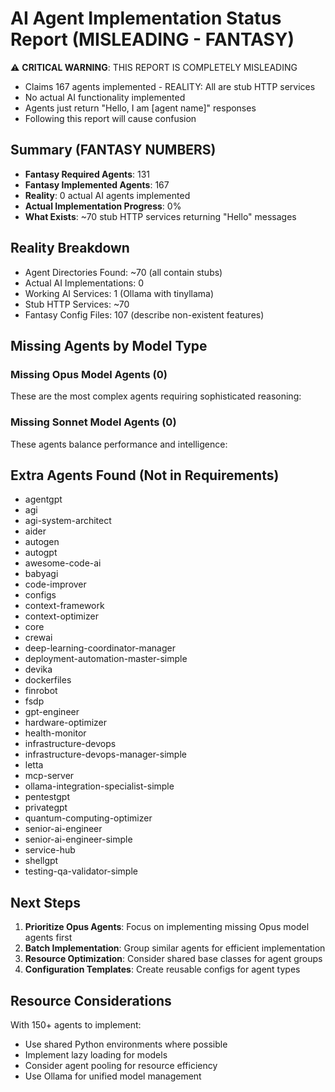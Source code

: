 # AI Agent Implementation Status Report (MISLEADING - FANTASY)

⚠️ **CRITICAL WARNING**: THIS REPORT IS COMPLETELY MISLEADING
- Claims 167 agents implemented - REALITY: All are stub HTTP services
- No actual AI functionality implemented
- Agents just return "Hello, I am [agent name]" responses
- Following this report will cause confusion

## Summary (FANTASY NUMBERS)
- **Fantasy Required Agents**: 131
- **Fantasy Implemented Agents**: 167
- **Reality**: 0 actual AI agents implemented
- **Actual Implementation Progress**: 0%
- **What Exists**: ~70 stub HTTP services returning "Hello" messages

## Reality Breakdown
- Agent Directories Found: ~70 (all contain stubs)
- Actual AI Implementations: 0
- Working AI Services: 1 (Ollama with tinyllama)
- Stub HTTP Services: ~70
- Fantasy Config Files: 107 (describe non-existent features)

## Missing Agents by Model Type

### Missing Opus Model Agents (0)
These are the most complex agents requiring sophisticated reasoning:

### Missing Sonnet Model Agents (0)
These agents balance performance and intelligence:

## Extra Agents Found (Not in Requirements)
- agentgpt
- agi
- agi-system-architect
- aider
- autogen
- autogpt
- awesome-code-ai
- babyagi
- code-improver
- configs
- context-framework
- context-optimizer
- core
- crewai
- deep-learning-coordinator-manager
- deployment-automation-master-simple
- devika
- dockerfiles
- finrobot
- fsdp
- gpt-engineer
- hardware-optimizer
- health-monitor
- infrastructure-devops
- infrastructure-devops-manager-simple
- letta
- mcp-server
- ollama-integration-specialist-simple
- pentestgpt
- privategpt
- quantum-computing-optimizer
- senior-ai-engineer
- senior-ai-engineer-simple
- service-hub
- shellgpt
- testing-qa-validator-simple

## Next Steps

1. **Prioritize Opus Agents**: Focus on implementing missing Opus model agents first
2. **Batch Implementation**: Group similar agents for efficient implementation
3. **Resource Optimization**: Consider shared base classes for agent groups
4. **Configuration Templates**: Create reusable configs for agent types

## Resource Considerations

With 150+ agents to implement:
- Use shared Python environments where possible
- Implement lazy loading for models
- Consider agent pooling for resource efficiency
- Use Ollama for unified model management

